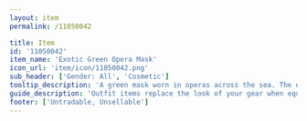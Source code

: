 ```yaml
---
layout: item
permalink: /11050042

title: Item
id: '11050042'
item_name: 'Exotic Green Opera Mask'
icon_url: 'item/icon/11050042.png'
sub_header: ['Gender: All', 'Cosmetic']
tooltip_description: 'A green mask worn in operas across the sea. The elegant design is quite memorable.'
guide_description: 'Outfit items replace the look of your gear when equipped.'
footer: ['Untradable, Unsellable']
---
```

